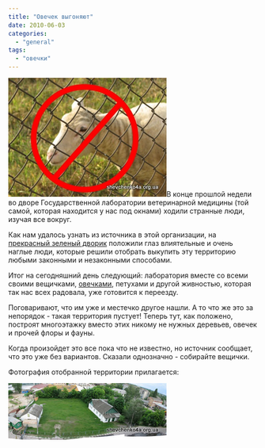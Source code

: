 ```yaml
---
title: "Овечек выгоняют"
date: 2010-06-03
categories: 
  - "general"
tags: 
  - "овечки"
---
```


![Овечки](/wp-content/uploads/2010/06/Ovechki-016-1.jpg "Овечки")В конце прошлой недели во дворе Государственной лаборатории ветеринарной медицины (той самой, которая находится у нас под окнами) ходили странные люди, изучая все вокруг.

Как нам удалось узнать из источника в этой организации, на [прекрасный зеленый дворик](/wp-content/uploads/2010/06/hazard.jpg "Захваченная территория") положили глаз влиятельные и очень наглые люди, которые решили отобрать выкупить эту территорию любыми законными и незаконными способами.

Итог на сегодняшний день следующий: лаборатория вместе со всеми своими вещичками, [овечками](http://shevchenko4a.brovary.org/our-sheaps/), петухами и другой живностью, которая так нас всех радовала, уже готовится к переезду.

Поговаривают, что им уже и местечко другое нашли. А то что же это за непорядок - такая территория пустует! Теперь тут, как положено, построят <!--more-->многоэтажку вместо этих никому не нужных деревьев, овечек и прочей флоры и фауны.

Когда произойдет это все пока что не известно, но источник сообщает, что это уже без вариантов. Сказали однозначно - собирайте вещички.

Фотография отобранной территории прилагается:

[![Захваченная территория](/wp-content/uploads/2010/06/hazard-1.jpg "Захваченная территория")](/wp-content/uploads/2010/06/hazard.jpg "Захваченная территория")
